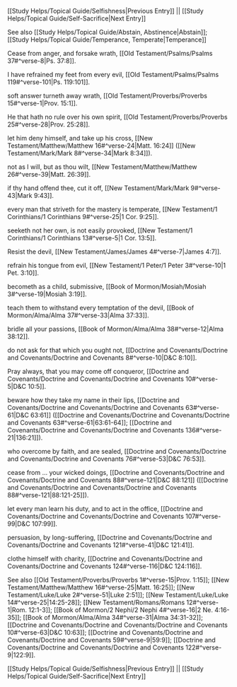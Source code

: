 [[Study Helps/Topical Guide/Selfishness|Previous Entry]]  ||  [[Study Helps/Topical Guide/Self-Sacrifice|Next Entry]]

 See also [[Study Helps/Topical Guide/Abstain, Abstinence|Abstain]]; [[Study Helps/Topical Guide/Temperance, Temperate|Temperance]]

 Cease from anger, and forsake wrath, [[Old Testament/Psalms/Psalms 37#^verse-8|Ps. 37:8]].

 I have refrained my feet from every evil, [[Old Testament/Psalms/Psalms 119#^verse-101|Ps. 119:101]].

 soft answer turneth away wrath, [[Old Testament/Proverbs/Proverbs 15#^verse-1|Prov. 15:1]].

 He that hath no rule over his own spirit, [[Old Testament/Proverbs/Proverbs 25#^verse-28|Prov. 25:28]].

 let him deny himself, and take up his cross, [[New Testament/Matthew/Matthew 16#^verse-24|Matt. 16:24]] ([[New Testament/Mark/Mark 8#^verse-34|Mark 8:34]]).

 not as I will, but as thou wilt, [[New Testament/Matthew/Matthew 26#^verse-39|Matt. 26:39]].

 if thy hand offend thee, cut it off, [[New Testament/Mark/Mark 9#^verse-43|Mark 9:43]].

 every man that striveth for the mastery is temperate, [[New Testament/1 Corinthians/1 Corinthians 9#^verse-25|1 Cor. 9:25]].

 seeketh not her own, is not easily provoked, [[New Testament/1 Corinthians/1 Corinthians 13#^verse-5|1 Cor. 13:5]].

 Resist the devil, [[New Testament/James/James 4#^verse-7|James 4:7]].

 refrain his tongue from evil, [[New Testament/1 Peter/1 Peter 3#^verse-10|1 Pet. 3:10]].

 becometh as a child, submissive, [[Book of Mormon/Mosiah/Mosiah 3#^verse-19|Mosiah 3:19]].

 teach them to withstand every temptation of the devil, [[Book of Mormon/Alma/Alma 37#^verse-33|Alma 37:33]].

 bridle all your passions, [[Book of Mormon/Alma/Alma 38#^verse-12|Alma 38:12]].

 do not ask for that which you ought not, [[Doctrine and Covenants/Doctrine and Covenants/Doctrine and Covenants 8#^verse-10|D&C 8:10]].

 Pray always, that you may come off conqueror, [[Doctrine and Covenants/Doctrine and Covenants/Doctrine and Covenants 10#^verse-5|D&C 10:5]].

 beware how they take my name in their lips, [[Doctrine and Covenants/Doctrine and Covenants/Doctrine and Covenants 63#^verse-61|D&C 63:61]] ([[Doctrine and Covenants/Doctrine and Covenants/Doctrine and Covenants 63#^verse-61|63:61-64]]; [[Doctrine and Covenants/Doctrine and Covenants/Doctrine and Covenants 136#^verse-21|136:21]]).

 who overcome by faith, and are sealed, [[Doctrine and Covenants/Doctrine and Covenants/Doctrine and Covenants 76#^verse-53|D&C 76:53]].

 cease from ... your wicked doings, [[Doctrine and Covenants/Doctrine and Covenants/Doctrine and Covenants 88#^verse-121|D&C 88:121]] ([[Doctrine and Covenants/Doctrine and Covenants/Doctrine and Covenants 88#^verse-121|88:121-25]]).

 let every man learn his duty, and to act in the office, [[Doctrine and Covenants/Doctrine and Covenants/Doctrine and Covenants 107#^verse-99|D&C 107:99]].

 persuasion, by long-suffering, [[Doctrine and Covenants/Doctrine and Covenants/Doctrine and Covenants 121#^verse-41|D&C 121:41]].

 clothe himself with charity, [[Doctrine and Covenants/Doctrine and Covenants/Doctrine and Covenants 124#^verse-116|D&C 124:116]].

 See also [[Old Testament/Proverbs/Proverbs 1#^verse-15|Prov. 1:15]]; [[New Testament/Matthew/Matthew 16#^verse-25|Matt. 16:25]]; [[New Testament/Luke/Luke 2#^verse-51|Luke 2:51]]; [[New Testament/Luke/Luke 14#^verse-25|14:25-28]]; [[New Testament/Romans/Romans 12#^verse-1|Rom. 12:1-3]]; [[Book of Mormon/2 Nephi/2 Nephi 4#^verse-16|2 Ne. 4:16-35]]; [[Book of Mormon/Alma/Alma 34#^verse-31|Alma 34:31-32]]; [[Doctrine and Covenants/Doctrine and Covenants/Doctrine and Covenants 10#^verse-63|D&C 10:63]]; [[Doctrine and Covenants/Doctrine and Covenants/Doctrine and Covenants 59#^verse-9|59:9]]; [[Doctrine and Covenants/Doctrine and Covenants/Doctrine and Covenants 122#^verse-9|122:9]].

[[Study Helps/Topical Guide/Selfishness|Previous Entry]]  ||  [[Study Helps/Topical Guide/Self-Sacrifice|Next Entry]]